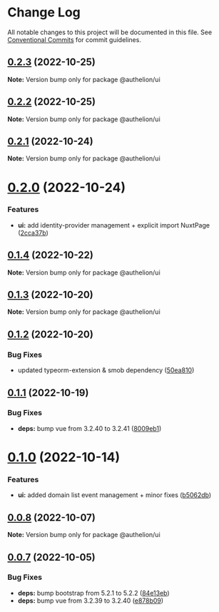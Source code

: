# Change Log

All notable changes to this project will be documented in this file.
See [Conventional Commits](https://conventionalcommits.org) for commit guidelines.

## [0.2.3](https://github.com/tada5hi/authelion/compare/@authelion/ui@0.2.2...@authelion/ui@0.2.3) (2022-10-25)

**Note:** Version bump only for package @authelion/ui





## [0.2.2](https://github.com/tada5hi/authelion/compare/@authelion/ui@0.2.1...@authelion/ui@0.2.2) (2022-10-25)

**Note:** Version bump only for package @authelion/ui





## [0.2.1](https://github.com/tada5hi/authelion/compare/@authelion/ui@0.2.0...@authelion/ui@0.2.1) (2022-10-24)

**Note:** Version bump only for package @authelion/ui





# [0.2.0](https://github.com/tada5hi/authelion/compare/@authelion/ui@0.1.4...@authelion/ui@0.2.0) (2022-10-24)


### Features

* **ui:** add identity-provider management + explicit import NuxtPage ([2cca37b](https://github.com/tada5hi/authelion/commit/2cca37b666cbece3c2b212a9787d5f3f49866144))





## [0.1.4](https://github.com/tada5hi/authelion/compare/@authelion/ui@0.1.3...@authelion/ui@0.1.4) (2022-10-22)

**Note:** Version bump only for package @authelion/ui





## [0.1.3](https://github.com/tada5hi/authelion/compare/@authelion/ui@0.1.2...@authelion/ui@0.1.3) (2022-10-20)

**Note:** Version bump only for package @authelion/ui





## [0.1.2](https://github.com/tada5hi/authelion/compare/@authelion/ui@0.1.1...@authelion/ui@0.1.2) (2022-10-20)


### Bug Fixes

* updated typeorm-extension & smob dependency ([50ea810](https://github.com/tada5hi/authelion/commit/50ea810b4ffae39291ec29317e6f7da371dc875d))





## [0.1.1](https://github.com/tada5hi/authelion/compare/@authelion/ui@0.1.0...@authelion/ui@0.1.1) (2022-10-19)


### Bug Fixes

* **deps:** bump vue from 3.2.40 to 3.2.41 ([8009eb1](https://github.com/tada5hi/authelion/commit/8009eb103df2f96bbd222c1640ff113d78abb02e))





# [0.1.0](https://github.com/tada5hi/authelion/compare/@authelion/ui@0.0.8...@authelion/ui@0.1.0) (2022-10-14)


### Features

* **ui:** added domain list event management + minor fixes ([b5062db](https://github.com/tada5hi/authelion/commit/b5062dbe940c9cf7f29713864a7ddb5b08cfddf5))





## [0.0.8](https://github.com/tada5hi/authelion/compare/@authelion/ui@0.0.7...@authelion/ui@0.0.8) (2022-10-07)

**Note:** Version bump only for package @authelion/ui





## [0.0.7](https://github.com/tada5hi/authelion/compare/@authelion/ui@0.0.6...@authelion/ui@0.0.7) (2022-10-05)


### Bug Fixes

* **deps:** bump bootstrap from 5.2.1 to 5.2.2 ([84e13eb](https://github.com/tada5hi/authelion/commit/84e13ebc5a3e302efce9d350f001b30389349379))
* **deps:** bump vue from 3.2.39 to 3.2.40 ([e878b09](https://github.com/tada5hi/authelion/commit/e878b09808b7bda6abef052c5b9b67ecb687b14e))
